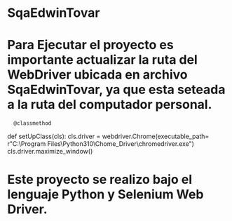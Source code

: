 # SqaEdwinTovar
# Para Ejecutar el proyecto es importante actualizar la ruta del WebDriver ubicada en archivo SqaEdwinTovar, ya que esta seteada a la ruta del computador personal.
      @classmethod
  def setUpClass(cls):
    cls.driver = webdriver.Chrome(executable_path= r"C:\Program Files\Python310\Chome_Driver\chromedriver.exe")
    cls.driver.maximize_window()
# Este proyecto se realizo bajo el lenguaje Python y Selenium Web Driver.
